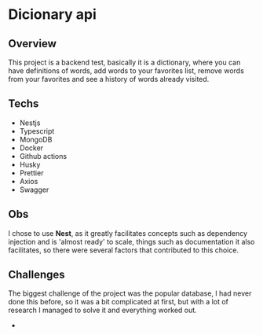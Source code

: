 # Dicionary api

## Overview

This project is a backend test, basically it is a dictionary, where you can have definitions of words, add words to your favorites list, remove words from your favorites and see a history of words already visited.

## Techs

- Nestjs 
- Typescript
- MongoDB
- Docker
- Github actions
- Husky
- Prettier
- Axios
- Swagger

## Obs

I chose to use **Nest**, as it greatly facilitates concepts such as dependency injection and is 'almost ready' to scale, things such as documentation it also facilitates, so there were several factors that contributed to this choice.

## Challenges

The biggest challenge of the project was the popular database, I had never done this before, so it was a bit complicated at first, but with a lot of research I managed to solve it and everything worked out.

- 

